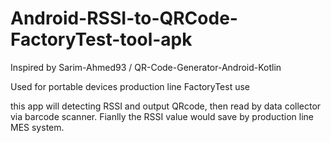 # Android-RSSI-to-QRCode-FactoryTest-tool-apk

Inspired by Sarim-Ahmed93 / QR-Code-Generator-Android-Kotlin 

Used for portable devices production line FactoryTest use

this app will detecting RSSI and output QRcode, then read by data collector via barcode scanner. Fianlly the RSSI value would save by production line MES system.
